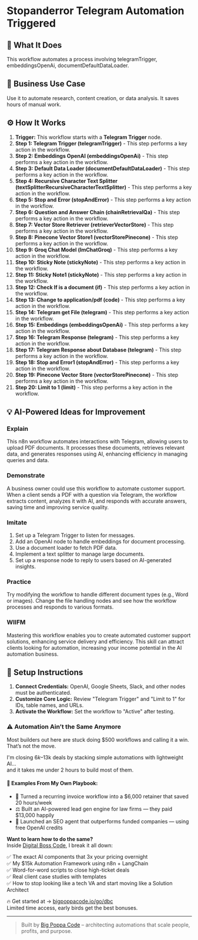 # Stopanderror Telegram Automation Triggered

## 🚀 What It Does
This workflow automates a process involving telegramTrigger, embeddingsOpenAi, documentDefaultDataLoader.

## 💼 Business Use Case
Use it to automate research, content creation, or data analysis. It saves hours of manual work.

## ⚙️ How It Works
1.  **Trigger:** This workflow starts with a **Telegram Trigger** node.
2. **Step 1: Telegram Trigger (telegramTrigger)** - This step performs a key action in the workflow.
3. **Step 2: Embeddings OpenAI (embeddingsOpenAi)** - This step performs a key action in the workflow.
4. **Step 3: Default Data Loader (documentDefaultDataLoader)** - This step performs a key action in the workflow.
5. **Step 4: Recursive Character Text Splitter (textSplitterRecursiveCharacterTextSplitter)** - This step performs a key action in the workflow.
6. **Step 5: Stop and Error (stopAndError)** - This step performs a key action in the workflow.
7. **Step 6: Question and Answer Chain (chainRetrievalQa)** - This step performs a key action in the workflow.
8. **Step 7: Vector Store Retriever (retrieverVectorStore)** - This step performs a key action in the workflow.
9. **Step 8: Pinecone Vector Store1 (vectorStorePinecone)** - This step performs a key action in the workflow.
10. **Step 9: Groq Chat Model (lmChatGroq)** - This step performs a key action in the workflow.
11. **Step 10: Sticky Note (stickyNote)** - This step performs a key action in the workflow.
12. **Step 11: Sticky Note1 (stickyNote)** - This step performs a key action in the workflow.
13. **Step 12: Check If is a document (if)** - This step performs a key action in the workflow.
14. **Step 13: Change to application/pdf (code)** - This step performs a key action in the workflow.
15. **Step 14: Telegram get File (telegram)** - This step performs a key action in the workflow.
16. **Step 15: Embeddings (embeddingsOpenAi)** - This step performs a key action in the workflow.
17. **Step 16: Telegram Response (telegram)** - This step performs a key action in the workflow.
18. **Step 17: Telegram Response about Database (telegram)** - This step performs a key action in the workflow.
19. **Step 18: Stop and Error1 (stopAndError)** - This step performs a key action in the workflow.
20. **Step 19: Pinecone Vector Store (vectorStorePinecone)** - This step performs a key action in the workflow.
21. **Step 20: Limit to 1 (limit)** - This step performs a key action in the workflow.

## 💡 AI-Powered Ideas for Improvement
### Explain
This n8n workflow automates interactions with Telegram, allowing users to upload PDF documents. It processes these documents, retrieves relevant data, and generates responses using AI, enhancing efficiency in managing queries and data.

### Demonstrate
A business owner could use this workflow to automate customer support. When a client sends a PDF with a question via Telegram, the workflow extracts content, analyzes it with AI, and responds with accurate answers, saving time and improving service quality.

### Imitate
1. Set up a Telegram Trigger to listen for messages.
2. Add an OpenAI node to handle embeddings for document processing.
3. Use a document loader to fetch PDF data.
4. Implement a text splitter to manage large documents.
5. Set up a response node to reply to users based on AI-generated insights.

### Practice
Try modifying the workflow to handle different document types (e.g., Word or images). Change the file handling nodes and see how the workflow processes and responds to various formats.

### WIIFM
Mastering this workflow enables you to create automated customer support solutions, enhancing service delivery and efficiency. This skill can attract clients looking for automation, increasing your income potential in the AI automation business.

## 🔧 Setup Instructions
1. **Connect Credentials:** OpenAI, Google Sheets, Slack, and other nodes must be authenticated.
2. **Customize Core Logic:** Review "Telegram Trigger" and "Limit to 1" for IDs, table names, and URLs.
3. **Activate the Workflow:** Set the workflow to "Active" after testing.

### ⚠️ Automation Ain’t the Same Anymore

Most builders out here are stuck doing $500 workflows and calling it a win.  
That’s not the move.  

I'm closing $6k–$13k deals by stacking simple automations with lightweight AI...  
and it takes me under 2 hours to build most of them.

#### 🧠 Examples From My Own Playbook:
- 🔁 Turned a recurring invoice workflow into a $6,000 retainer that saved 20 hours/week  
- ⚖️ Built an AI-powered lead gen engine for law firms — they paid $13,000 happily  
- 🚀 Launched an SEO agent that outperforms funded companies — using free OpenAI credits  

**Want to learn how to do the same?**  
Inside [Digital Boss Code](https://bigpoppacode.io/go/dbc), I break it all down:

✅ The exact AI components that 3x your pricing overnight  
✅ My $15k Automation Framework using n8n + LangChain  
✅ Word-for-word scripts to close high-ticket deals  
✅ Real client case studies with templates  
✅ How to stop looking like a tech VA and start moving like a Solution Architect  

🔥 Get started at → [bigpoppacode.io/go/dbc](https://bigpoppacode.io/go/dbc)  
Limited time access, early birds get the best bonuses.

---
> Built by [Big Poppa Code](https://bigpoppacode.io) – architecting automations that scale people, profits, and purpose.

